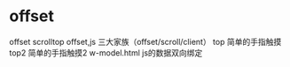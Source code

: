 # offset
offset scrolltop
offset,js 三大家族（offset/scroll/client）
top 简单的手指触摸
top2 简单的手指触摸2
	w-model.html  js的数据双向绑定

